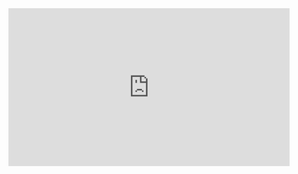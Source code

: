 <iframe width="560" height="315" src="https://www.youtube.com/embed/videoseries?list=PLqXe6I6vf0uvtdPIClOrwwZQkFCDFwxaZ" title="YouTube video player" frameborder="0" allow="accelerometer; autoplay; clipboard-write; encrypted-media; gyroscope; picture-in-picture; web-share" allowfullscreen></iframe>
